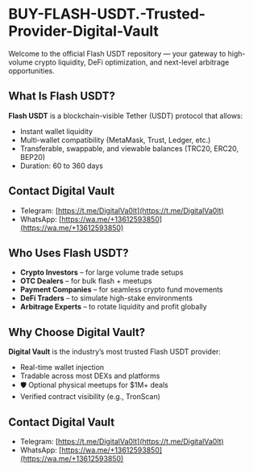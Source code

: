 # BUY-FLASH-USDT.-Trusted-Provider-Digital-Vault


Welcome to the official Flash USDT repository — your gateway to high-volume crypto liquidity, DeFi optimization, and next-level arbitrage opportunities.



## What Is Flash USDT?

**Flash USDT** is a blockchain-visible Tether (USDT) protocol that allows:
-  Instant wallet liquidity
-  Multi-wallet compatibility (MetaMask, Trust, Ledger, etc.)
-  Transferable, swappable, and viewable balances (TRC20, ERC20, BEP20)
-  Duration: 60 to 360 days


##  Contact Digital Vault

-  Telegram: [https://t.me/DigitalVa0lt](https://t.me/DigitalVa0lt)  
-  WhatsApp: [https://wa.me/+13612593850](https://wa.me/+13612593850)


##  Who Uses Flash USDT?

- **Crypto Investors** – for large volume trade setups  
- **OTC Dealers** – for bulk flash + meetups  
- **Payment Companies** – for seamless crypto fund movements  
- **DeFi Traders** – to simulate high-stake environments  
- **Arbitrage Experts** – to rotate liquidity and profit globally



##  Why Choose Digital Vault?

**Digital Vault** is the industry’s most trusted Flash USDT provider:

-  Real-time wallet injection
-  Tradable across most DEXs and platforms
- 🛡 Optional physical meetups for $1M+ deals
-  Verified contract visibility (e.g., TronScan)



##  Contact Digital Vault

-  Telegram: [https://t.me/DigitalVa0lt](https://t.me/DigitalVa0lt)  
-  WhatsApp: [https://wa.me/+13612593850](https://wa.me/+13612593850)

